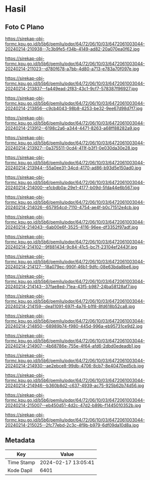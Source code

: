 # Hasil

## Foto C Plano

https://sirekap-obj-formc.kpu.go.id/b5b6/pemilu/pdpr/64/72/06/10/03/6472061003044-20240214-210938--7c3b9fe5-f34b-4149-ad82-20a070ea0f62.jpg

https://sirekap-obj-formc.kpu.go.id/b5b6/pemilu/pdpr/64/72/06/10/03/6472061003044-20240214-211023--d780f678-a7bb-4d80-a713-e783a70f097e.jpg

https://sirekap-obj-formc.kpu.go.id/b5b6/pemilu/pdpr/64/72/06/10/03/6472061003044-20240214-213837--fa449ead-2f83-43c1-9cf7-578387f96927.jpg

https://sirekap-obj-formc.kpu.go.id/b5b6/pemilu/pdpr/64/72/06/10/03/6472061003044-20240214-213856--c9cb4043-98b8-4253-be32-9ee67d98d7f7.jpg

https://sirekap-obj-formc.kpu.go.id/b5b6/pemilu/pdpr/64/72/06/10/03/6472061003044-20240214-213912--6198c2a6-a344-4471-8263-a68ff88282a9.jpg

https://sirekap-obj-formc.kpu.go.id/b5b6/pemilu/pdpr/64/72/06/10/03/6472061003044-20240214-213927--0a375511-0cd4-411f-b3f1-0e030da30e28.jpg

https://sirekap-obj-formc.kpu.go.id/b5b6/pemilu/pdpr/64/72/06/10/03/6472061003044-20240214-213944--55a0ee31-34cd-4170-ad86-b93d5e150ad0.jpg

https://sirekap-obj-formc.kpu.go.id/b5b6/pemilu/pdpr/64/72/06/10/03/6472061003044-20240214-214000--e1cbdb0a-29e1-4177-b09d-5fda44e6b567.jpg

https://sirekap-obj-formc.kpu.go.id/b5b6/pemilu/pdpr/64/72/06/10/03/6472061003044-20240214-214026--657954cd-7110-4754-ae4f-b0c71512e4cb.jpg

https://sirekap-obj-formc.kpu.go.id/b5b6/pemilu/pdpr/64/72/06/10/03/6472061003044-20240214-214043--6ab00e6f-3525-4116-96ee-df3352f97adf.jpg

https://sirekap-obj-formc.kpu.go.id/b5b6/pemilu/pdpr/64/72/06/10/03/6472061003044-20240214-214102--9f881434-9c84-41c5-bc7f-23104ef2443f.jpg

https://sirekap-obj-formc.kpu.go.id/b5b6/pemilu/pdpr/64/72/06/10/03/6472061003044-20240214-214127--18a079ec-990f-46b1-9dfc-08e63bda8be6.jpg

https://sirekap-obj-formc.kpu.go.id/b5b6/pemilu/pdpr/64/72/06/10/03/6472061003044-20240214-214143--37fae8ed-71ea-43f5-b987-24ba58128af7.jpg

https://sirekap-obj-formc.kpu.go.id/b5b6/pemilu/pdpr/64/72/06/10/03/6472061003044-20240214-214159--dea11091-697f-4a76-b1f8-8fd618b52ca8.jpg

https://sirekap-obj-formc.kpu.go.id/b5b6/pemilu/pdpr/64/72/06/10/03/6472061003044-20240214-214850--68989b74-f980-445d-996a-eb95731ce9d2.jpg

https://sirekap-obj-formc.kpu.go.id/b5b6/pemilu/pdpr/64/72/06/10/03/6472061003044-20240214-214907--4b68786e-755e-4f64-afd6-2dbd0edeadb1.jpg

https://sirekap-obj-formc.kpu.go.id/b5b6/pemilu/pdpr/64/72/06/10/03/6472061003044-20240214-214930--ae2ebce8-99db-4706-8cb7-8e40470ed5cb.jpg

https://sirekap-obj-formc.kpu.go.id/b5b6/pemilu/pdpr/64/72/06/10/03/6472061003044-20240214-214946--b360b8d2-c637-4939-ac75-925b62b74d56.jpg

https://sirekap-obj-formc.kpu.go.id/b5b6/pemilu/pdpr/64/72/06/10/03/6472061003044-20240214-215007--eb450d51-4d2c-47d2-b89b-f1445010352b.jpg

https://sirekap-obj-formc.kpu.go.id/b5b6/pemilu/pdpr/64/72/06/10/03/6472061003044-20240214-215025--2fc77ebd-2c3c-4f9b-b979-6df09da10d8a.jpg


## Metadata

| Key        | Value               |
| ---------- | ------------------- |
| Time Stamp | 2024-02-17 13:05:41 |
| Kode Dapil | 6401                |




